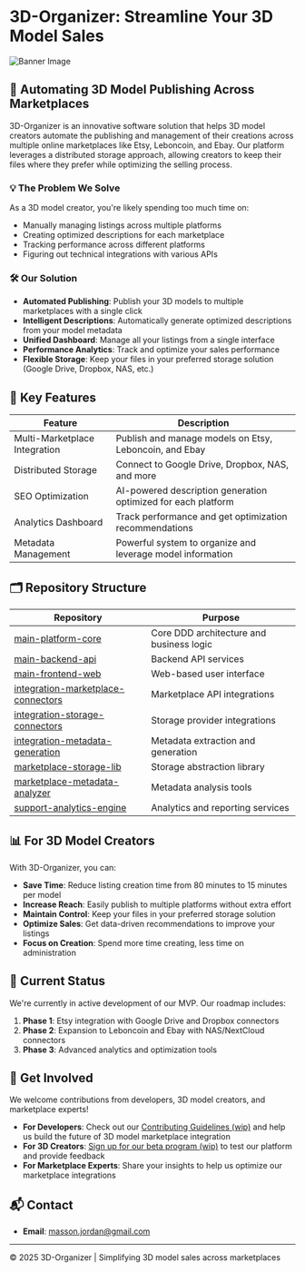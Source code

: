 # 3D-Organizer: Streamline Your 3D Model Sales

![Banner Image](./resources/banner.png)

## 🚀 Automating 3D Model Publishing Across Marketplaces

3D-Organizer is an innovative software solution that helps 3D model creators automate the publishing and management of their creations across multiple online marketplaces like Etsy, Leboncoin, and Ebay. Our platform leverages a distributed storage approach, allowing creators to keep their files where they prefer while optimizing the selling process.

### 💡 The Problem We Solve

As a 3D model creator, you're likely spending too much time on:
- Manually managing listings across multiple platforms
- Creating optimized descriptions for each marketplace
- Tracking performance across different platforms
- Figuring out technical integrations with various APIs

### 🛠️ Our Solution

- **Automated Publishing**: Publish your 3D models to multiple marketplaces with a single click
- **Intelligent Descriptions**: Automatically generate optimized descriptions from your model metadata
- **Unified Dashboard**: Manage all your listings from a single interface
- **Performance Analytics**: Track and optimize your sales performance
- **Flexible Storage**: Keep your files in your preferred storage solution (Google Drive, Dropbox, NAS, etc.)

## 🌟 Key Features

| Feature | Description |
|---------|-------------|
| Multi-Marketplace Integration | Publish and manage models on Etsy, Leboncoin, and Ebay |
| Distributed Storage | Connect to Google Drive, Dropbox, NAS, and more |
| SEO Optimization | AI-powered description generation optimized for each platform |
| Analytics Dashboard | Track performance and get optimization recommendations |
| Metadata Management | Powerful system to organize and leverage model information |

## 🗂️ Repository Structure

| Repository | Purpose |
|------------|---------|
| [main-platform-core](https://github.com/3D-Organizer/main-platform-core) | Core DDD architecture and business logic |
| [main-backend-api](https://github.com/3D-Organizer/main-backend-api) | Backend API services |
| [main-frontend-web](https://github.com/3D-Organizer/main-frontend-web) | Web-based user interface |
| [integration-marketplace-connectors](https://github.com/3D-Organizer/integration-marketplace-connectors) | Marketplace API integrations |
| [integration-storage-connectors](https://github.com/3D-Organizer/integration-storage-connectors) | Storage provider integrations |
| [integration-metadata-generation](https://github.com/3D-Organizer/integration-metadata-generation) | Metadata extraction and generation |
| [marketplace-storage-lib](https://github.com/3D-Organizer/marketplace-storage-lib) | Storage abstraction library |
| [marketplace-metadata-analyzer](https://github.com/3D-Organizer/marketplace-metadata-analyzer) | Metadata analysis tools |
| [support-analytics-engine](https://github.com/3D-Organizer/support-analytics-engine) | Analytics and reporting services |

## 📊 For 3D Model Creators

With 3D-Organizer, you can:
- **Save Time**: Reduce listing creation time from 80 minutes to 15 minutes per model
- **Increase Reach**: Easily publish to multiple platforms without extra effort
- **Maintain Control**: Keep your files in your preferred storage solution
- **Optimize Sales**: Get data-driven recommendations to improve your listings
- **Focus on Creation**: Spend more time creating, less time on administration

## 🔄 Current Status

We're currently in active development of our MVP. Our roadmap includes:
1. **Phase 1**: Etsy integration with Google Drive and Dropbox connectors
2. **Phase 2**: Expansion to Leboncoin and Ebay with NAS/NextCloud connectors
3. **Phase 3**: Advanced analytics and optimization tools

## 🤝 Get Involved

We welcome contributions from developers, 3D model creators, and marketplace experts!

- **For Developers**: Check out our [Contributing Guidelines (wip)](link) and help us build the future of 3D model marketplace integration
- **For 3D Creators**: [Sign up for our beta program (wip)](link) to test our platform and provide feedback
- **For Marketplace Experts**: Share your insights to help us optimize our marketplace integrations

## 📬 Contact

- **Email**: masson.jordan@gmail.com
---

© 2025 3D-Organizer | Simplifying 3D model sales across marketplaces
